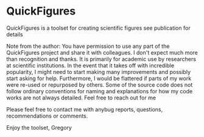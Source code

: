 # QuickFigures
QuickFigures is a toolset for creating scientific figures see publication for details


Note from the author: 
You have permission to use any part of the QuickFigures project and share it with 
colleagues. I don't expect much more than recognition and thanks. 
It is primarily for academic use by researchers at scientific institutions. In the event
that it takes off with incredible popularity, I might need to start making many improvements and
possibly start asking for help. 
Furthermore, I would be flattered if parts of my work were re-used or repurposed by others.
Some of the source code does not follow ordinary conventions for naming and explanations 
for how my code works are not always detailed. Feel free to reach out for me 

Please feel free to contact me with anybug reports, questions, recommendations or comments.

Enjoy the toolset,
Gregory 
